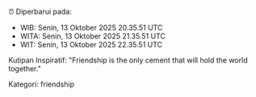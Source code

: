 ⏰ Diperbarui pada:
- WIB: Senin, 13 Oktober 2025 20.35.51 UTC
- WITA: Senin, 13 Oktober 2025 21.35.51 UTC
- WIT: Senin, 13 Oktober 2025 22.35.51 UTC

Kutipan Inspiratif:
"Friendship is the only cement that will hold the world together."


Kategori: friendship

